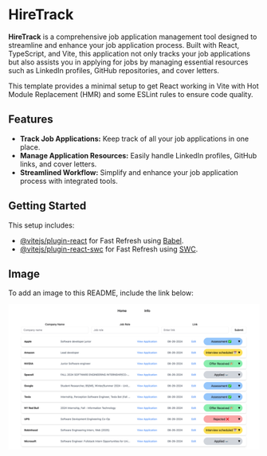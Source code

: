 # HireTrack

**HireTrack** is a comprehensive job application management tool designed to streamline and enhance your job application process. Built with React, TypeScript, and Vite, this application not only tracks your job applications but also assists you in applying for jobs by managing essential resources such as LinkedIn profiles, GitHub repositories, and cover letters. 

This template provides a minimal setup to get React working in Vite with Hot Module Replacement (HMR) and some ESLint rules to ensure code quality.

## Features

- **Track Job Applications:** Keep track of all your job applications in one place.
- **Manage Application Resources:** Easily handle LinkedIn profiles, GitHub links, and cover letters.
- **Streamlined Workflow:** Simplify and enhance your job application process with integrated tools.

## Getting Started

This setup includes:

- [@vitejs/plugin-react](https://github.com/vitejs/vite-plugin-react/blob/main/packages/plugin-react/README.md) for Fast Refresh using [Babel](https://babeljs.io/).
- [@vitejs/plugin-react-swc](https://github.com/vitejs/vite-plugin-react-swc) for Fast Refresh using [SWC](https://swc.rs/).


## Image

To add an image to this README, include the link below:

![HireTrack Screenshot](https://github.com/Swapnaroop2001/HireTrack/blob/main/src/assets/appliactiontracker.png)
